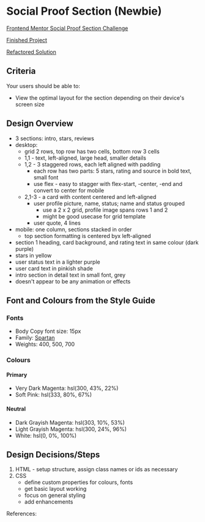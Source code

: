 # Social Proof Section (Newbie)

[Frontend Mentor Social Proof Section Challenge](https://www.frontendmentor.io/challenges/social-proof-section-6e0qTv_bA)

[Finished Project](https://janegca.github.io/fem-challenges/03-social-proof/index.html)

[Refactored Solution](https://janegca.github.io/fem-challenges/03-social-proof/refactor/index.html)

## Criteria

Your users should be able to:

- View the optimal layout for the section depending on their device's screen
  size

## Design Overview

- 3 sections: intro, stars, reviews
- desktop:
  - grid 2 rows, top row has two cells, bottom row 3 cells
  - 1,1 - text, left-aligned, large head, smaller details
  - 1,2 - 3 staggered rows, each left aligned with padding
    - each row has two parts: 5 stars, rating and source in bold text, small
      font
    - use flex - easy to stagger with flex-start, -center, -end and convert to
      center for mobile
  - 2,1-3 - a card with content centered and left-aligned
    - user profile picture, name, status; name and status grouped
      - use a 2 x 2 grid, profile image spans rows 1 and 2
      - might be good usecase for grid template
    - user quote, 4 lines
- mobile: one column, sections stacked in order
  - top section formatting is centered byx left-aligned
- section 1 heading, card background, and rating text in same colour (dark
  purple)
- stars in yellow
- user status text in a lighter purple
- user card text in pinkish shade
- intro section in detail text in small font, grey
- doesn't appear to be any animation or effects

## Font and Colours from the Style Guide

### Fonts

- Body Copy font size: 15px
- Family: [Spartan](https://fonts.google.com/specimen/Spartan)
- Weights: 400, 500, 700

### Colours

#### Primary

- Very Dark Magenta: hsl(300, 43%, 22%)
- Soft Pink: hsl(333, 80%, 67%)

#### Neutral

- Dark Grayish Magenta: hsl(303, 10%, 53%)
- Light Grayish Magenta: hsl(300, 24%, 96%)
- White: hsl(0, 0%, 100%)

## Design Decisions/Steps

1. HTML - setup structure, assign class names or ids as necessary
1. CSS
   - define custom properties for colours, fonts
   - get basic layout working
   - focus on general styling
   - add enhancements

References:

